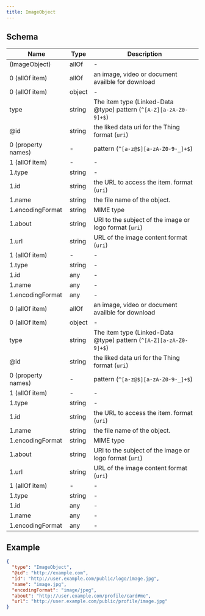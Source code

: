 ```yaml
---
title: ImageObject
---
```

## Schema

| Name | Type | Description |
|---|---|---|
| (ImageObject) | allOf | - |
| 0 (allOf item) | allOf | an image, video or document availble for download |
| 0 (allOf item) | object | - |
| type | string | The item type (Linked-Data @type) <span class='constraints'>pattern (`^[A-Z][a-zA-Z0-9]+$`)</span> |
| @id | string | the liked data uri for the Thing <span class='constraints'>format (`uri`)</span> |
| 0 (property names) | - |  <span class='constraints'>pattern (`^[a-z@$][a-zA-Z0-9-_]+$`)</span> |
| 1 (allOf item) | - | - |
| 1.type | string | - |
| 1.id | string | the URL to access the item. <span class='constraints'>format (`uri`)</span> |
| 1.name | string | the file name of the object. |
| 1.encodingFormat | string | MIME type |
| 1.about | string | URI to the subject of the image or logo <span class='constraints'>format (`uri`)</span> |
| 1.url | string | URL of the image content <span class='constraints'>format (`uri`)</span> |
| 1 (allOf item) | - | - |
| 1.type | string | - |
| 1.id | any | - |
| 1.name | any | - |
| 1.encodingFormat | any | - |
| 0 (allOf item) | allOf | an image, video or document availble for download |
| 0 (allOf item) | object | - |
| type | string | The item type (Linked-Data @type) <span class='constraints'>pattern (`^[A-Z][a-zA-Z0-9]+$`)</span> |
| @id | string | the liked data uri for the Thing <span class='constraints'>format (`uri`)</span> |
| 0 (property names) | - |  <span class='constraints'>pattern (`^[a-z@$][a-zA-Z0-9-_]+$`)</span> |
| 1 (allOf item) | - | - |
| 1.type | string | - |
| 1.id | string | the URL to access the item. <span class='constraints'>format (`uri`)</span> |
| 1.name | string | the file name of the object. |
| 1.encodingFormat | string | MIME type |
| 1.about | string | URI to the subject of the image or logo <span class='constraints'>format (`uri`)</span> |
| 1.url | string | URL of the image content <span class='constraints'>format (`uri`)</span> |
| 1 (allOf item) | - | - |
| 1.type | string | - |
| 1.id | any | - |
| 1.name | any | - |
| 1.encodingFormat | any | - |

## Example



```json
{
  "type": "ImageObject",
  "@id": "http://example.com",
  "id": "http://user.example.com/public/logo/image.jpg",
  "name": "image.jpg",
  "encodingFormat": "image/jpeg",
  "about": "http://user.example.com/profile/card#me",
  "url": "http://user.example.com/public/profile/image.jpg"
}
```

